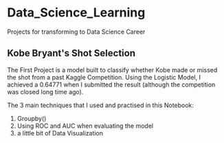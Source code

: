 # Data_Science_Learning
Projects for transforming to Data Science Career

## Kobe Bryant's Shot Selection
The First Project is a model built to classify whether Kobe made or missed the shot from a past Kaggle Competition. Using the Logistic Model, I achieved a 0.64771 when I submitted the result (although the competition was closed long time ago).

The 3 main techniques that I used and practised in this Notebook:
1. Groupby()
2. Using ROC and AUC when evaluating the model
3. a little bit of Data Visualization
